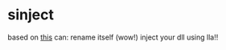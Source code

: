 # sinject
based on [this](https://github.com/tomcarver16/SimpleInjector)
can:
rename itself (wow!)
inject your dll using lla!!
